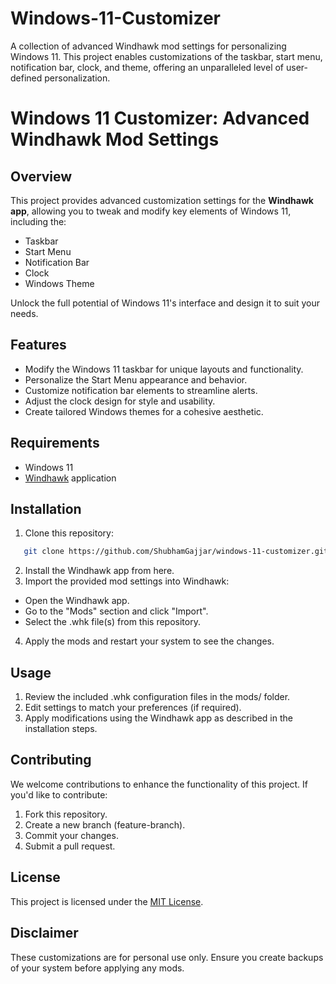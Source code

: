 # Windows-11-Customizer
A collection of advanced Windhawk mod settings for personalizing Windows 11. This project enables customizations of the taskbar, start menu, notification bar, clock, and theme, offering an unparalleled level of user-defined personalization.

# Windows 11 Customizer: Advanced Windhawk Mod Settings

## Overview
This project provides advanced customization settings for the **Windhawk app**, allowing you to tweak and modify key elements of Windows 11, including the:
- Taskbar
- Start Menu
- Notification Bar
- Clock
- Windows Theme

Unlock the full potential of Windows 11's interface and design it to suit your needs.


## Features
- Modify the Windows 11 taskbar for unique layouts and functionality.
- Personalize the Start Menu appearance and behavior.
- Customize notification bar elements to streamline alerts.
- Adjust the clock design for style and usability.
- Create tailored Windows themes for a cohesive aesthetic.


## Requirements
- Windows 11
- [Windhawk](https://windhawk.net) application


## Installation
1. Clone this repository:
```bash
   git clone https://github.com/ShubhamGajjar/windows-11-customizer.git
```
2. Install the Windhawk app from here.
3. Import the provided mod settings into Windhawk:
- Open the Windhawk app.
- Go to the "Mods" section and click "Import".
- Select the .whk file(s) from this repository.
4. Apply the mods and restart your system to see the changes.


## Usage
1. Review the included .whk configuration files in the mods/ folder.
2. Edit settings to match your preferences (if required).
3. Apply modifications using the Windhawk app as described in the installation steps.


## Contributing
We welcome contributions to enhance the functionality of this project. If you'd like to contribute:

1. Fork this repository.
2. Create a new branch (feature-branch).
3. Commit your changes.
4. Submit a pull request.


## License
This project is licensed under the [MIT License](https://github.com/ShubhamGajjar/Windows-11-Customizer/blob/main/LICENSE).


## Disclaimer
These customizations are for personal use only. Ensure you create backups of your system before applying any mods.
